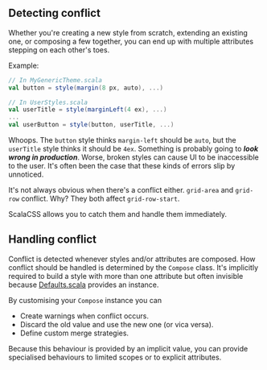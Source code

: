 ## Detecting conflict

Whether you're creating a new style from scratch,
extending an existing one,
or composing a few together,
you can end up with multiple attributes stepping on each other's toes.

Example:
```scala
// In MyGenericTheme.scala
val button = style(margin(8 px, auto), ...)

// In UserStyles.scala
val userTitle = style(marginLeft(4 ex), ...)
...
val userButton = style(button, userTitle, ...)

```

Whoops. The `button` style thinks `margin-left` should be `auto`,
but the `userTitle` style thinks it should be `4ex`.
Something is probably going to ***look wrong in production***.
Worse, broken styles can cause UI to be inaccessible to the user.
It's often been the case that these kinds of errors slip by unnoticed.

It's not always obvious when there's a conflict either.
`grid-area` and `grid-row` conflict. Why? They both affect `grid-row-start`.

ScalaCSS allows you to catch them and handle them immediately.


## Handling conflict

Conflict is detected whenever styles and/or attributes are composed.
How conflict should be handled is determined by the `Compose` class.
It's implicitly required to build a style with more than one attribute
but often invisible because [Defaults.scala](https://github.com/japgolly/scalacss/blob/master/core/src/main/scala/scalacss/Defaults.scala)
provides an instance.

By customising your `Compose` instance you can
* Create warnings when conflict occurs.
* Discard the old value and use the new one (or vica versa).
* Define custom merge strategies.

Because this behaviour is provided by an implicit value,
you can provide specialised behaviours to limited scopes or to explicit attributes.
